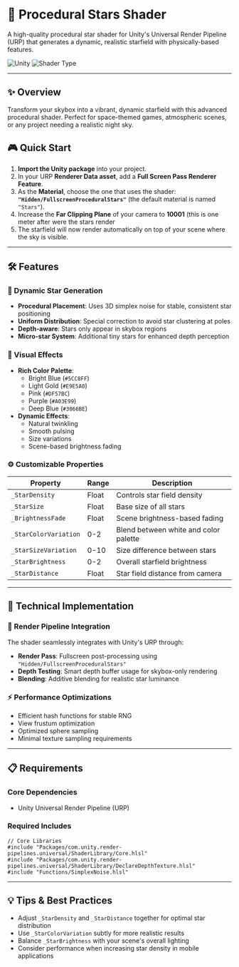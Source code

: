 # 🌟 Procedural Stars Shader

A high-quality procedural star shader for Unity's Universal Render Pipeline (URP) that generates a dynamic, realistic starfield with physically-based features.


![Unity](https://img.shields.io/badge/Unity-6.0+-ba56ec?style=for-the-badge&logo=Unity)
![Shader Type](https://img.shields.io/badge/Shader-URP-blue?style=for-the-badge&logo=sharp&logoColor=white)



---

## ✨ Overview

Transform your skybox into a vibrant, dynamic starfield with this advanced procedural shader. Perfect for space-themed games, atmospheric scenes, or any project needing a realistic night sky.

## 🎮 Quick Start

1. **Import the Unity package** into your project.
2. In your URP **Renderer Data asset**, add a **Full Screen Pass Renderer Feature**.
3. As the **Material**, choose the one that uses the shader:  
   **`"Hidden/FullscreenProceduralStars"`** (the default material is named `"Stars"`).
4. Increase the **Far Clipping Plane** of your camera to **10001** (this is one meter after were the stars render
5. The starfield will now render automatically on top of your scene where the sky is visible.

---

## 🛠️ Features

### 🌌 Dynamic Star Generation
- **Procedural Placement**: Uses 3D simplex noise for stable, consistent star positioning
- **Uniform Distribution**: Special correction to avoid star clustering at poles
- **Depth-aware**: Stars only appear in skybox regions
- **Micro-star System**: Additional tiny stars for enhanced depth perception

### 🎨 Visual Effects
- **Rich Color Palette**:
  - Bright Blue (`#5CC8FF`)
  - Light Gold (`#E9E5A0`)
  - Pink (`#DF57BC`)
  - Purple (`#A03E99`)
  - Deep Blue (`#3066BE`)
- **Dynamic Effects**:
  - Natural twinkling
  - Smooth pulsing
  - Size variations
  - Scene-based brightness fading

### ⚙️ Customizable Properties

| Property | Range | Description |
|----------|--------|-------------|
| `_StarDensity` | Float | Controls star field density |
| `_StarSize` | Float | Base size of all stars |
| `_BrightnessFade` | Float | Scene brightness-based fading |
| `_StarColorVariation` | 0-2 | Blend between white and color palette |
| `_StarSizeVariation` | 0-10 | Size difference between stars |
| `_StarBrightness` | 0-2 | Overall starfield brightness |
| `_StarDistance` | Float | Star field distance from camera |

---

## 🔧 Technical Implementation

### 🎯 Render Pipeline Integration
The shader seamlessly integrates with Unity's URP through:

- **Render Pass**: Fullscreen post-processing using `"Hidden/FullscreenProceduralStars"`
- **Depth Testing**: Smart depth buffer usage for skybox-only rendering
- **Blending**: Additive blending for realistic star luminance

### ⚡ Performance Optimizations
- Efficient hash functions for stable RNG
- View frustum optimization
- Optimized sphere sampling
- Minimal texture sampling requirements

---

## 📋 Requirements

### Core Dependencies
- Unity Universal Render Pipeline (URP)

### Required Includes
```hlsl
// Core Libraries
#include "Packages/com.unity.render-pipelines.universal/ShaderLibrary/Core.hlsl"
#include "Packages/com.unity.render-pipelines.universal/ShaderLibrary/DeclareDepthTexture.hlsl"
#include "Functions/SimplexNoise.hlsl"
```

---

## 💡 Tips & Best Practices

- Adjust `_StarDensity` and `_StarDistance` together for optimal star distribution
- Use `_StarColorVariation` subtly for more realistic results
- Balance `_StarBrightness` with your scene's overall lighting
- Consider performance when increasing star density in mobile applications 
